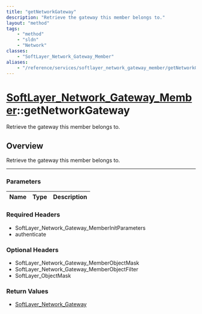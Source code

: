 ```yaml
---
title: "getNetworkGateway"
description: "Retrieve the gateway this member belongs to."
layout: "method"
tags:
    - "method"
    - "sldn"
    - "Network"
classes:
    - "SoftLayer_Network_Gateway_Member"
aliases:
    - "/reference/services/softlayer_network_gateway_member/getNetworkGateway"
---
```

# [SoftLayer_Network_Gateway_Member](/reference/services/SoftLayer_Network_Gateway_Member)::getNetworkGateway

Retrieve the gateway this member belongs to.


## Overview 
Retrieve the gateway this member belongs to.

-----

### Parameters 
|Name | Type | Description |
| --- | --- | --- |


### Required Headers
* SoftLayer_Network_Gateway_MemberInitParameters
* authenticate


### Optional Headers
* SoftLayer_Network_Gateway_MemberObjectMask
* SoftLayer_Network_Gateway_MemberObjectFilter
* SoftLayer_ObjectMask

### Return Values
* <a href='/reference/datatypes/SoftLayer_Network_Gateway'>SoftLayer_Network_Gateway </a>




